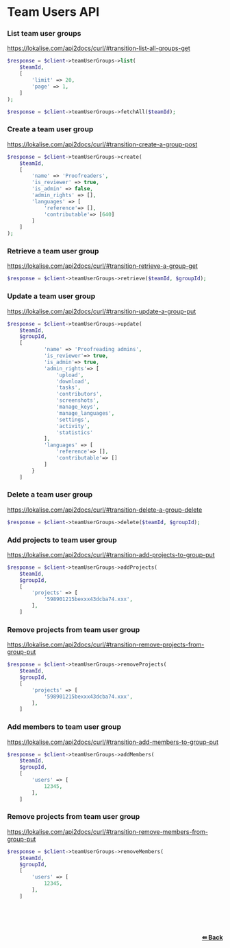 # Team Users API

### List team user groups
https://lokalise.com/api2docs/curl/#transition-list-all-groups-get

```php
$response = $client->teamUserGroups->list(
    $teamId,
    [
        'limit' => 20,
        'page' => 1,
    ]
);
```

```php
$response = $client->teamUserGroups->fetchAll($teamId);
```

### Create a team user group
https://lokalise.com/api2docs/curl/#transition-create-a-group-post

```php
$response = $client->teamUserGroups->create(
    $teamId, 
    [
        'name' => 'Proofreaders',
        'is_reviewer' => true,
        'is_admin' => false,
        'admin_rights' => [],
        'languages' => [
            'reference'=> [],
            'contributable'=> [640]
        ]
    ]
);
```


### Retrieve a team user group
https://lokalise.com/api2docs/curl/#transition-retrieve-a-group-get

```php
$response = $client->teamUserGroups->retrieve($teamId, $groupId);
```

### Update a team user group
https://lokalise.com/api2docs/curl/#transition-update-a-group-put

```php
$response = $client->teamUserGroups->update(
    $teamId,
    $groupId,
    [
            'name' => 'Proofreading admins',
            'is_reviewer'=> true,
            'is_admin'=> true,
            'admin_rights'=> [
                'upload',
                'download',
                'tasks',
                'contributors',
                'screenshots',
                'manage_keys',
                'manage_languages',
                'settings',
                'activity',
                'statistics'
            ],
            'languages' => [
                'reference'=> [],
                'contributable'=> []
            ]
        }
    ]
```

### Delete a team user group
https://lokalise.com/api2docs/curl/#transition-delete-a-group-delete

```php
$response = $client->teamUserGroups->delete($teamId, $groupId);
```

### Add projects to team user group
https://lokalise.com/api2docs/curl/#transition-add-projects-to-group-put

```php
$response = $client->teamUserGroups->addProjects(
    $teamId,
    $groupId,
    [
        'projects' => [
            '598901215bexxx43dcba74.xxx',
        ],
    ]
```


### Remove projects from team user group
https://lokalise.com/api2docs/curl/#transition-remove-projects-from-group-put

```php
$response = $client->teamUserGroups->removeProjects(
    $teamId,
    $groupId,
    [
        'projects' => [
            '598901215bexxx43dcba74.xxx',
        ],
    ]
```


### Add members to team user group
https://lokalise.com/api2docs/curl/#transition-add-members-to-group-put

```php
$response = $client->teamUserGroups->addMembers(
    $teamId,
    $groupId,
    [
        'users' => [
            12345,
        ],
    ]
```


### Remove projects from team user group
https://lokalise.com/api2docs/curl/#transition-remove-members-from-group-put

```php
$response = $client->teamUserGroups->removeMembers(
    $teamId,
    $groupId,
    [
        'users' => [
            12345,
        ],
    ]
```

<br/><br/><br/>
<div align='right'>
    <b><a href='/README.md#request'>⇚ Back</a></b>
</div>
<br/>
